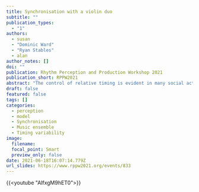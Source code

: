 ```yaml
---
title: Synchronisation with a violin duo
subtitle: ""
publication_types:
  - "1"
authors:
  - susan
  - "Dominic Ward"
  - "Ryan Stables"
  - alan
author_notes: []
doi: ""
publication: Rhythm Perception and Production Workshop 2021
publication_short: RPPW2021
abstract: "The control of relative timing is evident in many social activities including synchronisation in music performance. The Linear Phase Correction Model of musical ensemble (Wing et al., 2014) suggests each player in a string quartet corrects the timing of their next note in proportion to the asynchrony with fellow players on the previous note. To examine melodic and rhythmic influences on this correction in a live musical setting, 12 participants played a violin melody part in synchrony with a violin duet who played the same melody and an accompaniment pitched below the melody. In half of the trials, the duet’s melody was played live, and in the other half it was a recording, which was not made explicit to the participants. In both cases, the accompaniment was always a recording. The timing structure of the duet was either simple (both parts in 2/4 time), or complex (melody in 2/4 and accompaniment in 6/8 time). After each trial, participants rated the perceived influence of melody and accompaniment on the timing of their playing. Timing performance, measured using note acoustic onsets, revealed higher correction gains in the linear phase correction model with the melody than with the accompaniment, and the effect was more apparent in the complex timing condition. Complementing this finding, ratings of perceived influence indicated greater influence of the melody than the accompaniment, especially in the simple timing condition. There was no effect of whether the melody was live or recorded. These patterns of correction and perceived influence indicate players take correction cues from the score part that is more similar to their own in terms of melody and rhythmic structure."
draft: false
featured: false
tags: []
categories:
  - perception
  - model
  - Synchronisation
  - Music ensemble
  - Timing variability
image:
  filename:
  focal_point: Smart
  preview_only: false
date: 2021-06-18T16:07:14.779Z
url_slides: https://www.rppw2021.org/events/833
---
```


{{<youtube "AlfxgM9hET0">}}
